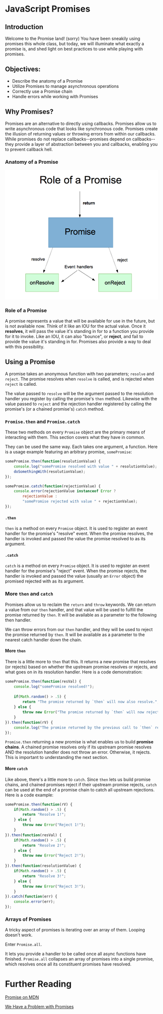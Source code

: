 # JavaScript Promises

## Introduction

Welcome to the Promise land! (sorry) You have been sneakily using promises this whole class, but today, we will illuminate what exactly a promise is, and shed light on best practices to use while playing with promises.

## Objectives:

* Describe the anatomy of a Promise
* Utilize Promises to manage asynchronous operations
* Correctly use a Promise chain
* Handle errors while working with Promises

## Why Promises?

Promises are an alternative to directly using callbacks. Promises allow us to write asynchronous code that looks like synchronous code. Promises create the illusion of returning values or throwing errors from within our callbacks. While promises do not replace callbacks--promises depend on callbacks--they provide a layer of abstraction between you and callbacks, enabling you to prevent callback hell.

### Anatomy of a Promise

![alt text](diagram1.png "Anatomy of a Promise")

### Role of a Promise

A promise represents a value that will be available for use in the future, 
but is not available now. Think of it like an IOU for the actual value. Once
it **resolves**, it will pass the value it's standing in for to a function you
provide for it to invoke. Like an IOU, it can also "bounce", or **reject**, and 
fail to provide the value it's standing in for. Promises also provide a way to 
deal with this possibility.

## Using a Promise

A promise takes an anonymous function with two parameters; `resolve` and `reject`.
The promise resolves when `resolve` is called, and is rejected when `reject` is 
called.

The value passed to `resolve` will be the argument passed to the resolution 
handler you register by calling the promise's `then` method. Likewise with the 
value passed to `reject` and the rejection handler registered by calling 
the promise's (or a chained promise's) `catch` method.

### `Promise.then` and `Promise.catch`

These two methods on every `Promise` object are the primary means of interacting
with them. This section covers what they have in common.

They can be used the same way. Each takes one argument, a function. Here is a
usage example featuring an arbitrary promise, `somePromise`:

```js
somePromise.then(function(resolutionValue) {
    console.log("somePromise resolved with value " + resolutionValue);
    doSomethingWith(resolutionValue);
});
```
```js
somePromise.catch(function(rejectionValue) {
    console.error(rejectionValue instanceof Error ?
        rejectionValue :
        "somePromise rejected with value " + rejectionValue);
});
```

#### `.then`

`then` is a method on every `Promise` object. It is used to register an event
handler for the promise's "resolve" event. When the promise resolves, the handler
is invoked and passed the value the promise resolved to as its argument.

#### `.catch`

`catch` is a method on every `Promise` object. It is used to register an event
handler for the promise's "reject" event. When the promise rejects, the handler
is invoked and passed the value (usually an `Error` object) the promised rejected
with as its argument.

### More `then` and `catch`

Promises allow us to reclaim the `return` and `throw` keywords. We can return a value from our `then` handler, and that value will be used to fulfill the promise returned by `then`. It will be available as a parameter to the following then handler.

We can throw errors from our `then` handler, and they will be used to reject the promise returned by `then`. It will be available as a parameter to the nearest catch handler down the chain.

#### More `then`

There is a little more to `then` that this. It returns a new promise that resolves
(or rejects) based on whether the upstream promise resolves or rejects, and what
goes on in its resolution handler. Here is a code demonstration:

```js
somePromise.then(function(resVal) {
    console.log("somePromise resolved!");

    if(Math.random() > .5) {
        return "The promise returned by `then` will now also resolve.";
    } else {
        throw new Error("The promise returned by `then` will now reject!");
    }
}).then(function(rV) {
    console.log("The promise returned by the previous call to `then` resolved!");
});
```

`Promise.then` returning a new promise is what enables us to build 
**promise chains**. A chained promise resolves only if its upstream promise
resolves AND the resolution handler does not throw an error. Otherwise, it
rejects. This is important to understanding the next section.

#### More `catch`

Like above, there's a little more to `catch`. Since `then` lets us build promise 
chains, and chained promises reject if their upstream promise rejects, `catch`
can be used at the end of a promise chain to catch all upstream rejections. Here 
is a code example:

```js
somePromise.then(function(rV) {
    if(Math.random() > .5) {
        return "Resolve 1!";
    } else {
        throw new Error("Reject 1!");
    }
}).then(function(resVal) {
    if(Math.random() > .5) {
        return "Resolve 2!";
    } else {
        throw new Error("Reject 2!");
    }
}).then(function(resolutionValue) {
    if(Math.random() > .5) {
        return "Resolve 3!";
    } else {
        throw new Error("Reject 3!");
    }
}).catch(function(err) {
    console.error(err);
});
```

### Arrays of Promises

A tricky aspect of promises is iterating over an array of them. Looping doesn't work.

Enter `Promise.all`.

It lets you provide a handler to be called once all async functions have finished. `Promise.all` collapses an array of promises into a single promise, which resolves once all its constituent promises have resolved.

# Further Reading

[Promise on MDN](https://developer.mozilla.org/en-US/docs/Web/JavaScript/Reference/Global_Objects/Promise)

[We Have a Problem with Promises](http://pouchdb.com/2015/05/18/we-have-a-problem-with-promises.html)
